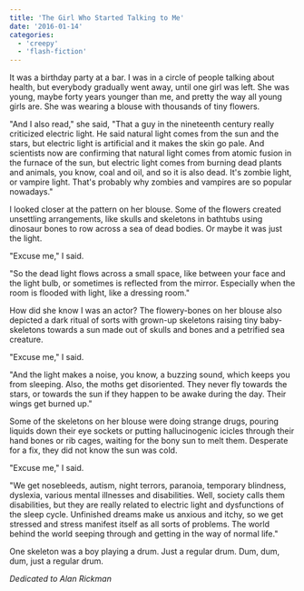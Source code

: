 ```yaml
---
title: 'The Girl Who Started Talking to Me'
date: '2016-01-14'
categories:
  - 'creepy'
  - 'flash-fiction'
---
```


It was a birthday party at a bar. I was in a circle of people talking about
health, but everybody gradually went away, until one girl was left. She was
young, maybe forty years younger than me, and pretty the way all young girls
are. She was wearing a blouse with thousands of tiny flowers.

"And I also read," she said, "That a guy in the nineteenth century really
criticized electric light. He said natural light comes from the sun and the
stars, but electric light is artificial and it makes the skin go pale. And
scientists now are confirming that natural light comes from atomic fusion in the
furnace of the sun, but electric light comes from burning dead plants and
animals, you know, coal and oil, and so it is also dead. It's zombie light, or
vampire light. That's probably why zombies and vampires are so popular
nowadays."

I looked closer at the pattern on her blouse. Some of the flowers created
unsettling arrangements, like skulls and skeletons in bathtubs using dinosaur
bones to row across a sea of dead bodies. Or maybe it was just the light.

"Excuse me," I said.

"So the dead light flows across a small space, like between your face and the
light bulb, or sometimes is reflected from the mirror. Especially when the room
is flooded with light, like a dressing room."

How did she know I was an actor? The flowery-bones on her blouse also depicted a
dark ritual of sorts with grown-up skeletons raising tiny baby-skeletons towards
a sun made out of skulls and bones and a petrified sea creature.

"Excuse me," I said.

"And the light makes a noise, you know, a buzzing sound, which keeps you from
sleeping. Also, the moths get disoriented. They never fly towards the stars, or
towards the sun if they happen to be awake during the day. Their wings get
burned up."

Some of the skeletons on her blouse were doing strange drugs, pouring liquids
down their eye sockets or putting hallucinogenic icicles through their hand
bones or rib cages, waiting for the bony sun to melt them. Desperate for a fix,
they did not know the sun was cold.

"Excuse me," I said.

"We get nosebleeds, autism, night terrors, paranoia, temporary blindness,
dyslexia, various mental illnesses and disabilities. Well, society calls them
disabilities, but they are really related to electric light and dysfunctions of
the sleep cycle. Unfinished dreams make us anxious and itchy, so we get stressed
and stress manifest itself as all sorts of problems. The world behind the world
seeping through and getting in the way of normal life."

One skeleton was a boy playing a drum. Just a regular drum. Dum, dum, dum, just
a regular drum.

_Dedicated to Alan Rickman_
